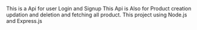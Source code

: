 This is a Api for user Login and Signup
This Api is Also for Product creation updation and deletion and fetching all product.
This project using Node.js and Express.js
